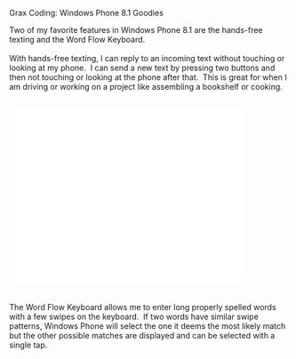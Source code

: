 Grax Coding: Windows Phone 8.1 Goodies

Two of my favorite features in Windows Phone 8.1 are the hands-free texting and the Word Flow Keyboard.<br />
<br />
With hands-free texting, I can reply to an incoming text without touching or looking at my phone. &nbsp;I can send a new text by pressing two buttons and then not touching or looking at the phone after that. &nbsp;This is great for when I am driving or working on a project like assembling a bookshelf or cooking.<br />
<br />
<iframe allowfullscreen="" frameborder="0" height="315" src="//www.youtube.com/embed/6BuRBf_aQ-w" width="420"></iframe>

<br />
<br />
<br />
The Word Flow Keyboard allows me to enter long properly spelled words with a few swipes on the keyboard. &nbsp;If two words have similar swipe patterns, Windows Phone will select the one it deems the most likely match but the other possible matches are displayed and can be selected with a single tap.<br />
<br />
